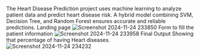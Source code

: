 The Heart Disease Prediction project uses machine learning to analyze patient data and predict heart disease risk. A hybrid model combining SVM, Decision Tree, and Random Forest ensures accurate and reliable predictions.
Landing page
![Screenshot 2024-11-24 233850](https://github.com/user-attachments/assets/4f72132b-4492-4c8b-b416-16bab56797cd)
Form to fill the patient information
![Screenshot 2024-11-24 233958](https://github.com/user-attachments/assets/d7cdfaf0-6cd3-4b2b-ab4f-dac6751e5020)
Final Output 
Showing that percentage of having Heart diseases. 
![Screenshot 2024-11-24 234232](https://github.com/user-attachments/assets/a9d1e889-34a3-417a-9d91-9096f0ec1f32)

